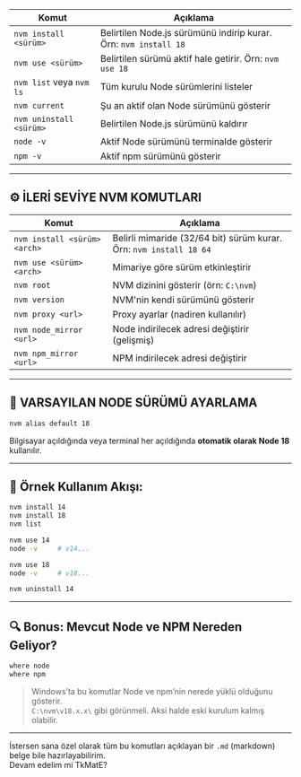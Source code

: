 
|Komut|Açıklama|
|---|---|
|`nvm install <sürüm>`|Belirtilen Node.js sürümünü indirip kurar. Örn: `nvm install 18`|
|`nvm use <sürüm>`|Belirtilen sürümü aktif hale getirir. Örn: `nvm use 18`|
|`nvm list` veya `nvm ls`|Tüm kurulu Node sürümlerini listeler|
|`nvm current`|Şu an aktif olan Node sürümünü gösterir|
|`nvm uninstall <sürüm>`|Belirtilen Node.js sürümünü kaldırır|
|`node -v`|Aktif Node sürümünü terminalde gösterir|
|`npm -v`|Aktif npm sürümünü gösterir|

---

## ⚙️ İLERİ SEVİYE NVM KOMUTLARI

|Komut|Açıklama|
|---|---|
|`nvm install <sürüm> <arch>`|Belirli mimaride (32/64 bit) sürüm kurar. Örn: `nvm install 18 64`|
|`nvm use <sürüm> <arch>`|Mimariye göre sürüm etkinleştirir|
|`nvm root`|NVM dizinini gösterir (örn: `C:\nvm`)|
|`nvm version`|NVM'nin kendi sürümünü gösterir|
|`nvm proxy <url>`|Proxy ayarlar (nadiren kullanılır)|
|`nvm node_mirror <url>`|Node indirilecek adresi değiştirir (gelişmiş)|
|`nvm npm_mirror <url>`|NPM indirilecek adresi değiştirir|

---

## 🔄 VARSAYILAN NODE SÜRÜMÜ AYARLAMA

```bash
nvm alias default 18
```

Bilgisayar açıldığında veya terminal her açıldığında **otomatik olarak Node 18** kullanılır.

---

## 🧪 Örnek Kullanım Akışı:

```bash
nvm install 14
nvm install 18
nvm list

nvm use 14
node -v     # v14...

nvm use 18
node -v     # v18...

nvm uninstall 14
```

---

## 🔍 Bonus: Mevcut Node ve NPM Nereden Geliyor?

```bash
where node
where npm
```

> Windows’ta bu komutlar Node ve npm’nin nerede yüklü olduğunu gösterir.  
> `C:\nvm\v18.x.x\` gibi görünmeli. Aksi halde eski kurulum kalmış olabilir.

---

İstersen sana özel olarak tüm bu komutları açıklayan bir `.md` (markdown) belge bile hazırlayabilirim.  
Devam edelim mi TkMatE?